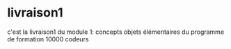 # livraison1
c'est la livraison1 du module 1: concepts objets élémentaires du programme de formation 10000 codeurs
